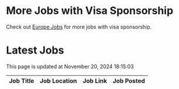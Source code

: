 # More Jobs with Visa Sponsorship

Check out [Europe Jobs](https://github.com/sureshparimi/europejobs#latest-jobs) for more jobs with visa sponsorship.

# Latest Jobs

This page is updated at November 20, 2024 18:15:03

| Job Title | Job Location | Job Link | Job Posted |
| --- | --- | --- | --- |
